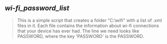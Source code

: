 ## _wi-fi_password_list_


>This is a simple script that creates a folder "C:\wifi" with a list of .xml files in it.
>Each file contains the information about wi-fi connections that your device has ever had.
>The line we need looks like <keyMaterial>PASSWORD</keyMaterial>, where the key 'PASSWORD' is the PASSWORD.
